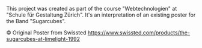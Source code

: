 This project was created as part of the course "Webtechnologien" at "Schule für Gestaltung Zürich". It's an interpretation of an existing poster for the Band "Sugarcubes".



© Original Poster from Swissted
https://www.swissted.com/products/the-sugarcubes-at-limelight-1992
